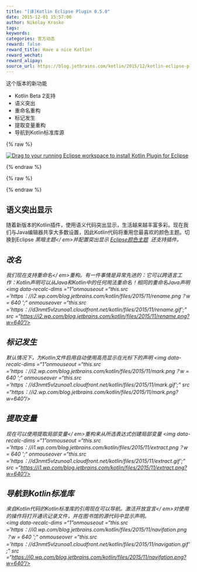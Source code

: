 ```yaml
---
title: "[译]Kotlin Eclipse Plugin 0.5.0"
date: 2015-12-01 15:57:00
author: Nikolay Krasko
tags:
keywords:
categories: 官方动态
reward: false
reward_title: Have a nice Kotlin!
reward_wechat:
reward_alipay:
source_url: https://blog.jetbrains.com/kotlin/2015/12/kotlin-eclipse-plugin-0-5-0/
---
```


这个版本的新功能

* Kotlin Beta 2支持
* 语义突出
* 重命名重构
* 标记发生
* 提取变量重构
* 导航到Kotlin标准库源


{% raw %}
<p><a class="drag" href="http://marketplace.eclipse.org/marketplace-client-intro?mpc_install=2257536" title="Drag to your running Eclipse workspace to install Kotlin Plugin for Eclipse"><img alt="Drag to your running Eclipse workspace to install Kotlin Plugin for Eclipse" data-recalc-dims="1" src="https://i2.wp.com/marketplace.eclipse.org/sites/all/themes/solstice/_themes/solstice_marketplace/public/images/btn-install.png?w=640&amp;ssl=1"/></a></p>
{% endraw %}


{% raw %}
<p><span id="more-3156"></span></p>
{% endraw %}

## 语义突出显示

随着新版本的Kotlin插件，使用语义代码突出显示，生活越来越丰富多彩。现在我们与Java编辑器共享大多数设置，因此Kotlin代码将重用您最喜欢的颜色主题。切换到Eclipse <em>黑暗主题</ em>并配置突出显示 [Eclipse颜色主题](http://eclipsecolorthemes.org/)  还支持插件。
## 改名

我们现在支持<em>重命名</ em>重构。有一件事情是异常先进的：它可以跨语言工作：Kotlin声明可以从Java和Kotlin中的任何用法重命名！相同的重命名Java声明
<img data-recalc-dims =“1”onmouseout =“this.src ='https：//i2.wp.com/blog.jetbrains.com/kotlin/files/2015/11/rename.png？w = 640 ';“ onmouseover =“this.src ='https：//d3nmt5vlzunoa1.cloudfront.net/kotlin/files/2015/11/rename.gif';” src =“https://i2.wp.com/blog.jetbrains.com/kotlin/files/2015/11/rename.png?w=640”/>
## 标记发生

默认情况下，为Kotlin文件启用自动使用高亮显示在光标下的声明
<img data-recalc-dims =“1”onmouseout =“this.src ='https：//i2.wp.com/blog.jetbrains.com/kotlin/files/2015/11/mark.png？w = 640 ';“ onmouseover =“this.src ='https：//d3nmt5vlzunoa1.cloudfront.net/kotlin/files/2015/11/mark.gif';” src =“https：//i2.wp.com/blog.jetbrains.com/kotlin/files/2015/11/mark.png?w=640”/>
## 提取变量

现在可以使用<em>提取局部变量</ em>重构来从所选表达式创建局部变量
<img data-recalc-dims =“1”onmouseout =“this.src ='https：//i1.wp.com/blog.jetbrains.com/kotlin/files/2015/11/extract.png？w = 640 ';“ onmouseover =“this.src ='https：//d3nmt5vlzunoa1.cloudfront.net/kotlin/files/2015/11/extract.gif';” src =“https://i1.wp.com/blog.jetbrains.com/kotlin/files/2015/11/extract.png?w=640”/>
## 导航到Kotlin标准库

来自Kotlin代码的Kotlin标准库的引用现在可以导航。激活<em>开放宣言</ em>对使用的操作将打开通讯记录文件，并在图书馆的源代码中显示声明。<br/>
<img data-recalc-dims =“1”onmouseout =“this.src ='https：//i0.wp.com/blog.jetbrains.com/kotlin/files/2015/11/navifation.png？w = 640 ';“ onmouseover =“this.src ='https：//d3nmt5vlzunoa1.cloudfront.net/kotlin/files/2015/11/navigation.gif';” src =“https://i0.wp.com/blog.jetbrains.com/kotlin/files/2015/11/navifation.png?w=640”/>
